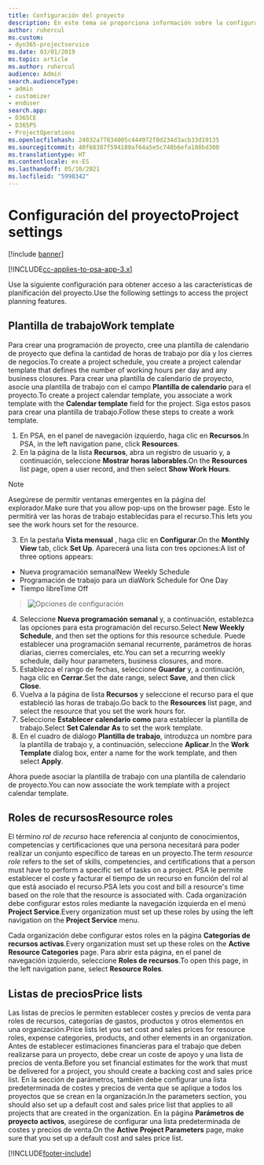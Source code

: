 ```yaml
---
title: Configuración del proyecto
description: En este tema se proporciona información sobre la configuración de administración del proyecto.
author: ruhercul
ms.custom:
- dyn365-projectservice
ms.date: 03/01/2019
ms.topic: article
ms.author: ruhercul
audience: Admin
search.audienceType:
- admin
- customizer
- enduser
search.app:
- D365CE
- D365PS
- ProjectOperations
ms.openlocfilehash: 24032a77834005c444972f8d234d3acb33d19135
ms.sourcegitcommit: 40f68387f594180af64a5e5c748b6efa188bd300
ms.translationtype: HT
ms.contentlocale: es-ES
ms.lasthandoff: 05/10/2021
ms.locfileid: "5998342"
---
```

# <a name="project-settings"></a><span data-ttu-id="89f39-103">Configuración del proyecto</span><span class="sxs-lookup"><span data-stu-id="89f39-103">Project settings</span></span>

[!include [banner](../includes/psa-now-project-operations.md)]

[!INCLUDE[cc-applies-to-psa-app-3.x](../includes/cc-applies-to-psa-app-3x.md)]

<span data-ttu-id="89f39-104">Use la siguiente configuración para obtener acceso a las características de planificación del proyecto.</span><span class="sxs-lookup"><span data-stu-id="89f39-104">Use the following settings to access the project planning features.</span></span>

## <a name="work-template"></a><span data-ttu-id="89f39-105">Plantilla de trabajo</span><span class="sxs-lookup"><span data-stu-id="89f39-105">Work template</span></span>

<span data-ttu-id="89f39-106">Para crear una programación de proyecto, cree una plantilla de calendario de proyecto que defina la cantidad de horas de trabajo por día y los cierres de negocios.</span><span class="sxs-lookup"><span data-stu-id="89f39-106">To create a project schedule, you create a project calendar template that defines the number of working hours per day and any business closures.</span></span> <span data-ttu-id="89f39-107">Para crear una plantilla de calendario de proyecto, asocie una plantilla de trabajo con el campo **Plantilla de calendario** para el proyecto.</span><span class="sxs-lookup"><span data-stu-id="89f39-107">To create a project calendar template, you associate a work template with the **Calendar template** field for the project.</span></span> <span data-ttu-id="89f39-108">Siga estos pasos para crear una plantilla de trabajo.</span><span class="sxs-lookup"><span data-stu-id="89f39-108">Follow these steps to create a work template.</span></span>

1. <span data-ttu-id="89f39-109">En PSA, en el panel de navegación izquierdo, haga clic en **Recursos**.</span><span class="sxs-lookup"><span data-stu-id="89f39-109">In PSA, in the left navigation pane, click **Resources**.</span></span> 
2. <span data-ttu-id="89f39-110">En la página de la lista **Recursos**, abra un registro de usuario y, a continuación, seleccione **Mostrar horas laborables**.</span><span class="sxs-lookup"><span data-stu-id="89f39-110">On the **Resources** list page, open a user record, and then select **Show Work Hours**.</span></span>

  > [!NOTE]
  > <span data-ttu-id="89f39-111">Asegúrese de permitir ventanas emergentes en la página del explorador.</span><span class="sxs-lookup"><span data-stu-id="89f39-111">Make sure that you allow pop-ups on the browser page.</span></span> <span data-ttu-id="89f39-112">Esto le permitirá ver las horas de trabajo establecidas para el recurso.</span><span class="sxs-lookup"><span data-stu-id="89f39-112">This lets you see the work hours set for the resource.</span></span>
  
3. <span data-ttu-id="89f39-113">En la pestaña **Vista mensual** , haga clic en **Configurar**.</span><span class="sxs-lookup"><span data-stu-id="89f39-113">On the **Monthly View** tab, click **Set Up**.</span></span> <span data-ttu-id="89f39-114">Aparecerá una lista con tres opciones:</span><span class="sxs-lookup"><span data-stu-id="89f39-114">A list of three options appears:</span></span> 

  - <span data-ttu-id="89f39-115">Nueva programación semanal</span><span class="sxs-lookup"><span data-stu-id="89f39-115">New Weekly Schedule</span></span>
  - <span data-ttu-id="89f39-116">Programación de trabajo para un día</span><span class="sxs-lookup"><span data-stu-id="89f39-116">Work Schedule for One Day</span></span>
  - <span data-ttu-id="89f39-117">Tiempo libre</span><span class="sxs-lookup"><span data-stu-id="89f39-117">Time Off</span></span>

> ![Opciones de configuración](media/project-13.png)

4. <span data-ttu-id="89f39-119">Seleccione **Nueva programación semanal** y, a continuación, establezca las opciones para esta programación del recurso.</span><span class="sxs-lookup"><span data-stu-id="89f39-119">Select **New Weekly Schedule**, and then set the options for this resource schedule.</span></span> <span data-ttu-id="89f39-120">Puede establecer una programación semanal recurrente, parámetros de horas diarias, cierres comerciales, etc.</span><span class="sxs-lookup"><span data-stu-id="89f39-120">You can set a recurring weekly schedule, daily hour parameters, business closures, and more.</span></span>
5. <span data-ttu-id="89f39-121">Establezca el rango de fechas, seleccione **Guardar** y, a continuación, haga clic en **Cerrar**.</span><span class="sxs-lookup"><span data-stu-id="89f39-121">Set the date range, select **Save**, and then click **Close**.</span></span> 
6. <span data-ttu-id="89f39-122">Vuelva a la página de lista **Recursos** y seleccione el recurso para el que estableció las horas de trabajo.</span><span class="sxs-lookup"><span data-stu-id="89f39-122">Go back to the **Resources** list page, and select the resource that you set the work hours for.</span></span> 
7. <span data-ttu-id="89f39-123">Seleccione **Establecer calendario como** para establecer la plantilla de trabajo.</span><span class="sxs-lookup"><span data-stu-id="89f39-123">Select **Set Calendar As** to set the work template.</span></span> 
8. <span data-ttu-id="89f39-124">En el cuadro de diálogo **Plantilla de trabajo**, introduzca un nombre para la plantilla de trabajo y, a continuación, seleccione **Aplicar**.</span><span class="sxs-lookup"><span data-stu-id="89f39-124">In the **Work Template** dialog box, enter a name for the work template, and then select **Apply**.</span></span> 

<span data-ttu-id="89f39-125">Ahora puede asociar la plantilla de trabajo con una plantilla de calendario de proyecto.</span><span class="sxs-lookup"><span data-stu-id="89f39-125">You can now associate the work template with a project calendar template.</span></span>

## <a name="resource-roles"></a><span data-ttu-id="89f39-126">Roles de recursos</span><span class="sxs-lookup"><span data-stu-id="89f39-126">Resource roles</span></span>

<span data-ttu-id="89f39-127">El término *rol de recurso* hace referencia al conjunto de conocimientos, competencias y certificaciones que una persona necesitará para poder realizar un conjunto específico de tareas en un proyecto.</span><span class="sxs-lookup"><span data-stu-id="89f39-127">The term *resource role* refers to the set of skills, competencies, and certifications that a person must have to perform a specific set of tasks on a project.</span></span> <span data-ttu-id="89f39-128">PSA le permite establecer el coste y facturar el tiempo de un recurso en función del rol al que está asociado el recurso.</span><span class="sxs-lookup"><span data-stu-id="89f39-128">PSA lets you cost and bill a resource's time based on the role that the resource is associated with.</span></span> <span data-ttu-id="89f39-129">Cada organización debe configurar estos roles mediante la navegación izquierda en el menú **Project Service**.</span><span class="sxs-lookup"><span data-stu-id="89f39-129">Every organization must set up these roles by using the left navigation on the **Project Service** menu.</span></span>

<span data-ttu-id="89f39-130">Cada organización debe configurar estos roles en la página **Categorías de recursos activas**.</span><span class="sxs-lookup"><span data-stu-id="89f39-130">Every organization must set up these roles on the **Active Resource Categories** page.</span></span> <span data-ttu-id="89f39-131">Para abrir esta página, en el panel de navegación izquierdo, seleccione **Roles de recursos**.</span><span class="sxs-lookup"><span data-stu-id="89f39-131">To open this page, in the left navigation pane, select **Resource Roles**.</span></span>

## <a name="price-lists"></a><span data-ttu-id="89f39-132">Listas de precios</span><span class="sxs-lookup"><span data-stu-id="89f39-132">Price lists</span></span>

<span data-ttu-id="89f39-133">Las listas de precios le permiten establecer costes y precios de venta para roles de recursos, categorías de gastos, productos y otros elementos en una organización.</span><span class="sxs-lookup"><span data-stu-id="89f39-133">Price lists let you set cost and sales prices for resource roles, expense categories, products, and other elements in an organization.</span></span> <span data-ttu-id="89f39-134">Antes de establecer estimaciones financieras para el trabajo que deben realizarse para un proyecto, debe crear un coste de apoyo y una lista de precios de venta.</span><span class="sxs-lookup"><span data-stu-id="89f39-134">Before you set financial estimates for the work that must be delivered for a project, you should create a backing cost and sales price list.</span></span> <span data-ttu-id="89f39-135">En la sección de parámetros, también debe configurar una lista predeterminada de costes y precios de venta que se aplique a todos los proyectos que se crean en la organización.</span><span class="sxs-lookup"><span data-stu-id="89f39-135">In the parameters section, you should also set up a default cost and sales price list that applies to all projects that are created in the organization.</span></span> <span data-ttu-id="89f39-136">En la página **Parámetros de proyecto activos**, asegúrese de configurar una lista predeterminada de costes y precios de venta.</span><span class="sxs-lookup"><span data-stu-id="89f39-136">On the **Active Project Parameters** page, make sure that you set up a default cost and sales price list.</span></span>


[!INCLUDE[footer-include](../includes/footer-banner.md)]